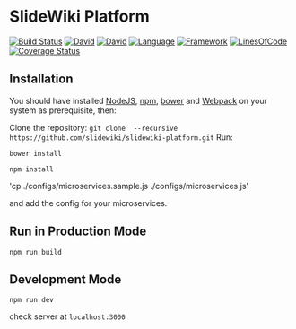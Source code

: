 # SlideWiki Platform #
[![Build Status](https://orca.snap-ci.com/slidewiki/slidewiki-platform/branch/master/build_image)](https://orca.snap-ci.com/slidewiki/slidewiki-platform/branch/master)
[![David](https://img.shields.io/david/slidewiki/slidewiki-platform.svg?style=flat-square)](https://david-dm.org/slidewiki/slidewiki-platform)
[![David](https://img.shields.io/david/dev/slidewiki/slidewiki-platform.svg?style=flat-square)](https://david-dm.org/slidewiki/slidewiki-platform#info=devDependencies)
[![Language](https://img.shields.io/badge/Language-Javascript%20ECMA2015-lightgrey.svg?style=flat-square)](https://developer.mozilla.org/en-US/docs/Web/JavaScript)
[![Framework](https://img.shields.io/badge/Framework-NodeJS%205.7.0-blue.svg?style=flat-square)](https://nodejs.org/)
[![LinesOfCode](https://img.shields.io/badge/LOC-1271-lightgrey.svg?style=flat-square)](https://github.com/slidewiki/Microservice-Template/blob/master/application/package.json)
[![Coverage Status](https://coveralls.io/repos/github/slidewiki/slidewiki-platform/badge.svg?branch=master)](https://coveralls.io/github/slidewiki/slidewiki-platform?branch=master)


## Installation ##

You should have installed [NodeJS](https://nodejs.org/), [npm](https://github.com/npm/npm), [bower](http://bower.io/) and [Webpack](https://webpack.github.io/) on your system as prerequisite, then:

Clone the repository: `git clone  --recursive https://github.com/slidewiki/slidewiki-platform.git`
Run:

`bower install`

`npm install`

'cp ./configs/microservices.sample.js ./configs/microservices.js'

and add the config for your microservices.

## Run in Production Mode ##

`npm run build`


## Development Mode ##

`npm run dev`

check server at `localhost:3000`
